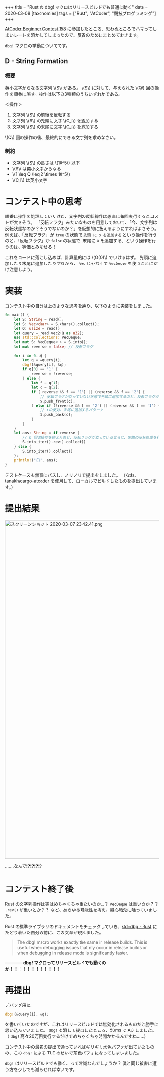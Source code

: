 +++
title = "Rust の dbg! マクロはリリースビルドでも普通に動く"
date = 2020-03-08
[taxonomies]
tags = ["Rust", "AtCoder", "競技プログラミング"]
+++

[AtCoder Beginner Contest 158](https://atcoder.jp/contests/abc158) に参加したところ、思わぬところでハマってしまいレートを溶かしてしまったので、反省のためにまとめておきます。

`dbg!` マクロの挙動についてです。

<!-- more -->

## D - String Formation

### 概要

英小文字からなる文字列 \\(S\\) がある。
\\(S\\) に対して、与えられた \\(Q\\) 回の操作を順番に施す。操作は以下の3種類のうちいずれかである。

＜操作＞
1. 文字列 \\(S\\) の前後を反転する
2. 文字列 \\(S\\) の先頭に文字 \\(C_i\\) を追加する
3. 文字列 \\(S\\) の末尾に文字 \\(C_i\\) を追加する

\\(Q\\) 回の操作の後、最終的にできる文字列を求めなさい。

### 制約

- 文字列 \\(S\\) の長さは \\(10^5\\) 以下
- \\(S\\) は英小文字からなる
- \\(1 \leq Q \leq 2 \times 10^5\\)
- \\(C_i\\) は英小文字

# コンテスト中の思考

順番に操作を処理していくけど、文字列の反転操作は愚直に毎回実行するとコストが大きそう。
「反転フラグ」みたいなものを用意しておいて、「今、文字列は反転状態なのか？そうでないのか？」を仮想的に扱えるようにすればよさそう。
例えば、「反転フラグ」が `true` の状態で `先頭 に x を追加する` という操作を行うのと、「反転フラグ」が `false` の状態で `末尾に x を追加する」という操作を行うのは、等価とみなせる！

これをコードに落とし込めば、計算量的には \\(O(Q)\\) でいけるはず。
先頭に追加したり末尾に追加したりするから、 `Vec` じゃなくて `VecDeque` を使うことにだけ注意しよう。

# 実装

コンテスト中の自分は上のような思考を辿り、以下のように実装をしました。


```rust
fn main() {
    let S: String = read();
    let S: Vec<char> = S.chars().collect();
    let Q: usize = read();
    let query = read_vec2(Q as u32);
    use std::collections::VecDeque;
    let mut S: VecDeque<_> = S.into();
    let mut reverse = false; // 反転フラグ

    for i in 0..Q {
        let q = &query[i];
        dbg!(&query[i], &q);
        if q[0] == '1' {
            reverse = !reverse;
        } else {
            let f = q[1];
            let c = q[2];
            if (!reverse && f == '1') || (reverse && f == '2') {
                // 反転フラグが立っていない状態で先頭に追加するのと、反転フラグが立っている状態で末尾に追加することが等価
                S.push_front(c); 
            } else if (!reverse && f == '2') || (reverse && f == '1') {
                // ↑の反対、末尾に追加するパターン
                S.push_back(c);
            }
        }
    }
    let ans: String = if reverse {
        // Q 回の操作を終えたあと、反転フラグが立っているならば、実際の反転処理を行う
        S.into_iter().rev().collect()
    } else {
        S.into_iter().collect()
    };
    println!("{}", ans);
}

```

テストケースも無事にパスし、ノリノリで提出をしました。
（なお、[tanakh/cargo-atcoder](https://github.com/tanakh/cargo-atcoder) を使用して、ローカルでビルドしたものを提出しています。）

# 提出結果

<img width="1106" alt="スクリーンショット 2020-03-07 23.42.41.png" src="https://qiita-image-store.s3.ap-northeast-1.amazonaws.com/0/151210/37f2216f-95a5-301a-e61d-0abe6294378d.png">

.......なんで❗️❓❗️❓❗️❓❗️❓

# コンテスト終了後

Rust の文字列操作は実はめちゃくちゃ重たいのか…？ `VecDeque` は重いのか？？ `.rev()` が重いとか？？
など、あらゆる可能性を考え、疑心暗鬼に陥っていました。

Rust の標準ライブラリのドキュメントをチェックしていき、[std::dbg - Rust](https://doc.rust-lang.org/std/macro.dbg.html) にたどり着いた自分の前に、この文章が現れました。


>The dbg! macro works exactly the same in release builds. This is useful when debugging issues that nly occur in release builds or when debugging in release mode is significantly faster.

———— **dbg! マクロってリリースビルドでも動くのか！！！！！！！！！！！！**

# 再提出

デバッグ用に

```rust
dbg!(&query[i], &q);
```

を書いていたのですが、これはリリースビルドでは無効化されるものだと勝手に思い込んでいました。
`dbg!` を消して提出したところ、50ms で AC しました。
（ `dbg!` 高々20万回実行するだけでめちゃくちゃ時間かかるんですね……）

コンテスト中の最初の提出で通っていればギリギリ水色パフォが出ていたものの、この `dbg!` による TLE のせいで茶色パフォになってしまいました。

`dbg!` はリリースビルドでも動く、って常識なんでしょうか？
僕と同じ被害に遭う方を少しでも減らせれば幸いです。

